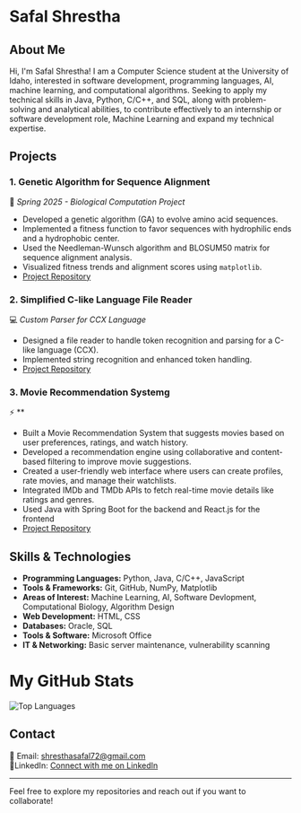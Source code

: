 # Safal Shrestha

## About Me
Hi, I'm Safal Shrestha! I am a Computer Science student at the University of Idaho, interested in software development, programming languages, AI, machine learning, and computational algorithms. Seeking to apply my technical skills in Java, Python, C/C++, and SQL, along with problem-solving and analytical abilities, to contribute effectively to an internship or software development role, Machine Learning and expand my technical expertise.


## Projects

### 1. **Genetic Algorithm for Sequence Alignment**  
🔬 *Spring 2025 - Biological Computation Project*  
- Developed a genetic algorithm (GA) to evolve amino acid sequences.
- Implemented a fitness function to favor sequences with hydrophilic ends and a hydrophobic center.
- Used the Needleman-Wunsch algorithm and BLOSUM50 matrix for sequence alignment analysis.
- Visualized fitness trends and alignment scores using `matplotlib`.
- [Project Repository](https://github.com/sthasafal/Genetic-Algorithm )

### 2. **Simplified C-like Language File Reader**  
💻 *Custom Parser for CCX Language*  
- Designed a file reader to handle token recognition and parsing for a C-like language (CCX).
- Implemented string recognition and enhanced token handling.
- [Project Repository](https://github.com/sthasafal/Lexer-Oprator)

### 3. **Movie Recommendation Systemg**  
⚡ **  
- Built a Movie Recommendation System that suggests movies based on user preferences, ratings, and watch history.
- Developed a recommendation engine using collaborative and content-based filtering to improve movie suggestions.
- Created a user-friendly web interface where users can create profiles, rate movies, and manage their watchlists.
- Integrated IMDb and TMDb APIs to fetch real-time movie details like ratings and genres.
- Used Java with Spring Boot for the backend and React.js for the frontend
- [Project Repository](https://github.com/sthasafal/movieRecomendationSystem)

## Skills & Technologies
- **Programming Languages:** Python, Java, C/C++, JavaScript
- **Tools & Frameworks:** Git, GitHub, NumPy, Matplotlib
- **Areas of Interest:** Machine Learning, AI, Software Devlopment, Computational Biology, Algorithm Design
- **Web Development:** HTML, CSS
- **Databases:** Oracle, SQL
- **Tools & Software:** Microsoft Office
- **IT & Networking:** Basic server maintenance, vulnerability scanning

# My GitHub Stats

![Top Languages](https://github-readme-stats.vercel.app/api/top-langs/?username=sthasafal&layout=compact&theme=radical)


## Contact
📧 Email: shresthasafal72@gmail.com  
🔗LinkedIn: [Connect with me on LinkedIn](https://www.linkedin.com/in/safal-shrestha-78b203293/)


---
Feel free to explore my repositories and reach out if you want to collaborate!
